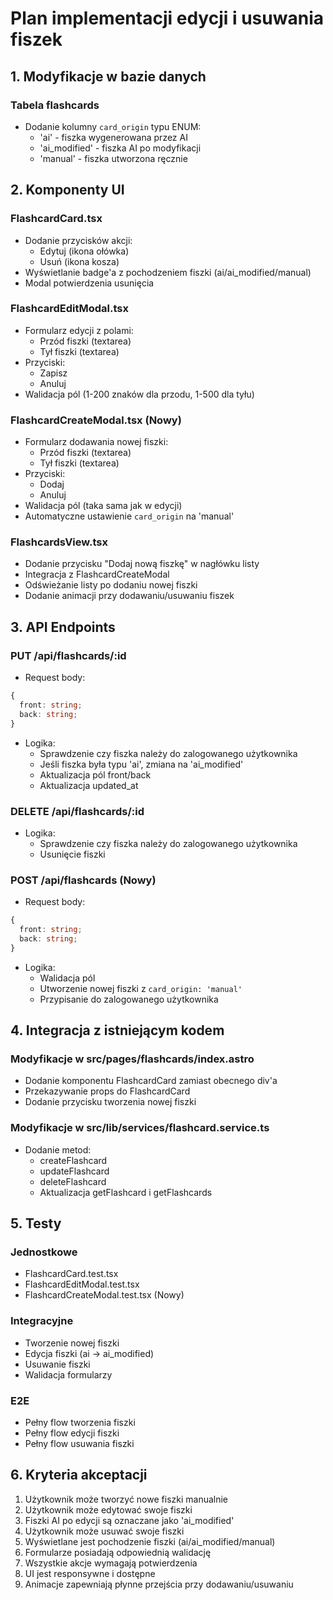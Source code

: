 # Plan implementacji edycji i usuwania fiszek

## 1. Modyfikacje w bazie danych

### Tabela flashcards
- Dodanie kolumny `card_origin` typu ENUM:
  - 'ai' - fiszka wygenerowana przez AI
  - 'ai_modified' - fiszka AI po modyfikacji
  - 'manual' - fiszka utworzona ręcznie

## 2. Komponenty UI

### FlashcardCard.tsx
- Dodanie przycisków akcji:
  - Edytuj (ikona ołówka)
  - Usuń (ikona kosza)
- Wyświetlanie badge'a z pochodzeniem fiszki (ai/ai_modified/manual)
- Modal potwierdzenia usunięcia

### FlashcardEditModal.tsx
- Formularz edycji z polami:
  - Przód fiszki (textarea)
  - Tył fiszki (textarea)
- Przyciski:
  - Zapisz
  - Anuluj
- Walidacja pól (1-200 znaków dla przodu, 1-500 dla tyłu)

### FlashcardCreateModal.tsx (Nowy)
- Formularz dodawania nowej fiszki:
  - Przód fiszki (textarea)
  - Tył fiszki (textarea)
- Przyciski:
  - Dodaj
  - Anuluj
- Walidacja pól (taka sama jak w edycji)
- Automatyczne ustawienie `card_origin` na 'manual'

### FlashcardsView.tsx
- Dodanie przycisku "Dodaj nową fiszkę" w nagłówku listy
- Integracja z FlashcardCreateModal
- Odświeżanie listy po dodaniu nowej fiszki
- Dodanie animacji przy dodawaniu/usuwaniu fiszek

## 3. API Endpoints

### PUT /api/flashcards/:id
- Request body:
```typescript
{
  front: string;
  back: string;
}
```
- Logika:
  - Sprawdzenie czy fiszka należy do zalogowanego użytkownika
  - Jeśli fiszka była typu 'ai', zmiana na 'ai_modified'
  - Aktualizacja pól front/back
  - Aktualizacja updated_at

### DELETE /api/flashcards/:id
- Logika:
  - Sprawdzenie czy fiszka należy do zalogowanego użytkownika
  - Usunięcie fiszki

### POST /api/flashcards (Nowy)
- Request body:
```typescript
{
  front: string;
  back: string;
}
```
- Logika:
  - Walidacja pól
  - Utworzenie nowej fiszki z `card_origin: 'manual'`
  - Przypisanie do zalogowanego użytkownika

## 4. Integracja z istniejącym kodem

### Modyfikacje w src/pages/flashcards/index.astro
- Dodanie komponentu FlashcardCard zamiast obecnego div'a
- Przekazywanie props do FlashcardCard
- Dodanie przycisku tworzenia nowej fiszki

### Modyfikacje w src/lib/services/flashcard.service.ts
- Dodanie metod:
  - createFlashcard
  - updateFlashcard
  - deleteFlashcard
  - Aktualizacja getFlashcard i getFlashcards

## 5. Testy

### Jednostkowe
- FlashcardCard.test.tsx
- FlashcardEditModal.test.tsx
- FlashcardCreateModal.test.tsx (Nowy)

### Integracyjne
- Tworzenie nowej fiszki
- Edycja fiszki (ai -> ai_modified)
- Usuwanie fiszki
- Walidacja formularzy

### E2E
- Pełny flow tworzenia fiszki
- Pełny flow edycji fiszki
- Pełny flow usuwania fiszki

## 6. Kryteria akceptacji

1. Użytkownik może tworzyć nowe fiszki manualnie
2. Użytkownik może edytować swoje fiszki
3. Fiszki AI po edycji są oznaczane jako 'ai_modified'
4. Użytkownik może usuwać swoje fiszki
5. Wyświetlane jest pochodzenie fiszki (ai/ai_modified/manual)
6. Formularze posiadają odpowiednią walidację
7. Wszystkie akcje wymagają potwierdzenia
8. UI jest responsywne i dostępne
9. Animacje zapewniają płynne przejścia przy dodawaniu/usuwaniu